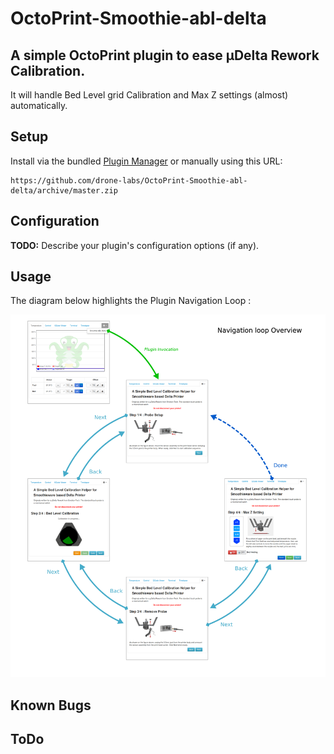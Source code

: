 # OctoPrint-Smoothie-abl-delta
## A simple OctoPrint plugin to ease µDelta Rework Calibration.
It will handle Bed Level grid Calibration and Max Z settings (almost) automatically. 

## Setup

Install via the bundled [Plugin Manager](https://github.com/foosel/OctoPrint/wiki/Plugin:-Plugin-Manager)
or manually using this URL:

    https://github.com/drone-labs/OctoPrint-Smoothie-abl-delta/archive/master.zip

## Configuration

**TODO:** Describe your plugin's configuration options (if any).

## Usage

<!-- html comment are not escaped... -->
The diagram below highlights the Plugin Navigation Loop :

![Navigation](Images/usage.png)

## Known Bugs


## ToDo


